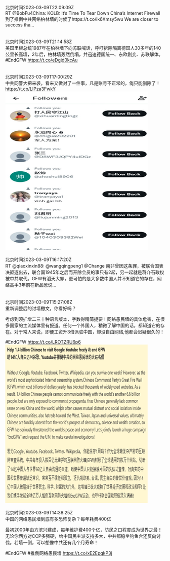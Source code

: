北京时间2023-03-09T22:09:09Z<br>RT @BobFu4China: KOLB: It’s Time To Tear Down China’s Internet Firewall 到了推倒中共网络柏林墙的时候了https://t.co/lk6Xmsy5wu
We are closer to success tha…<br><br><br>北京时间2023-03-09T21:14:58Z<br>美国里根总统1987年在柏林墙下向苏联喊话，呼吁拆除隔离德国人30多年的140公里长高墙，2年后，柏林墙轰然倒塌，并迅速德国统一、东欧剧变、苏联解体。
#EndGFW
https://t.co/eDgjd0kcAu<br><br><br>北京时间2023-03-09T17:00:29Z<br>中共网警大把来袭，看来又做对了一件事，凡是账号不正常的，俺只能删除了！ https://t.co/LIPza3FwkY<br><img src='/temp/image/2023/w-Month-3/1633754620928602112_0.jpg' width='450' height='500'><br><br>北京时间2023-03-09T16:17:20Z<br>RT @qiaoxinxin88: @wangqingpeng1 @Change 南非曾因这条罪，被联合国表决驱逐出去，联合国1945年之后而开除会员的事只有2起，另一起就是蒋介石政权被中共取代。GFW有滔天大罪，更可怕的是大多数中国人并不知道它的存在，网络高手3年前在新品葱说…<br><br><br>北京时间2023-03-09T15:27:08Z<br>重新调整后的讨墙檄文，你看好吗？

考虑到须扩增二三十种语言版本，字数得精简扼要！网络愚民墙的具体危害，在很多国家的主流媒体里有报道。任何一个外国人，稍微了解中国的话，都知道它的存在。对于常人来说，即便工资升3倍派驻中国，却没自由网络,他都会迟疑很久的！

#EndGFW https://t.co/LROTZRU6p6<br><img src='/temp/image/2023/w-Month-3/1633731124605374464_0.jpg' width='450' height='500'><br><br>北京时间2023-03-09T14:38:25Z<br>中国的网络愚民墙到底有多恐怖复杂？每年耗费400亿

最初2000年由方滨兴建成，每年维护费400个亿，防民之口程度成为世界之最！无论你西方对CCP多强硬，给中国民主派支持多大，中共都稳坐钓鱼台还反向讨伐。若墙一倒，可以想像中共还有几个月寿命！

#EndGFW #推倒网络愚民墙
https://t.co/xE2EpqkP3j<br><br><br>